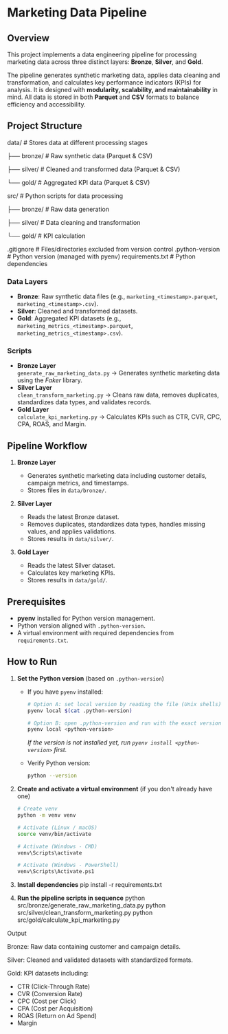 # Marketing Data Pipeline

## Overview
This project implements a data engineering pipeline for processing marketing data across three distinct layers: **Bronze**, **Silver**, and **Gold**.  

The pipeline generates synthetic marketing data, applies data cleaning and transformation, and calculates key performance indicators (KPIs) for analysis. It is designed with **modularity, scalability, and maintainability** in mind. All data is stored in both **Parquet** and **CSV** formats to balance efficiency and accessibility.

## Project Structure

data/ # Stores data at different processing stages

├── bronze/ # Raw synthetic data (Parquet & CSV)

├── silver/ # Cleaned and transformed data (Parquet & CSV)

└── gold/ # Aggregated KPI data (Parquet & CSV)

src/ # Python scripts for data processing

├── bronze/ # Raw data generation

├── silver/ # Data cleaning and transformation

└── gold/ # KPI calculation

.gitignore # Files/directories excluded from version control
.python-version # Python version (managed with pyenv)
requirements.txt # Python dependencies


### Data Layers
- **Bronze**: Raw synthetic data files (e.g., `marketing_<timestamp>.parquet`, `marketing_<timestamp>.csv`).  
- **Silver**: Cleaned and transformed datasets.  
- **Gold**: Aggregated KPI datasets (e.g., `marketing_metrics_<timestamp>.parquet`, `marketing_metrics_<timestamp>.csv`).  

### Scripts
- **Bronze Layer**  
  `generate_raw_marketing_data.py` → Generates synthetic marketing data using the *Faker* library.  
- **Silver Layer**  
  `clean_transform_marketing.py` → Cleans raw data, removes duplicates, standardizes data types, and validates records.  
- **Gold Layer**  
  `calculate_kpi_marketing.py` → Calculates KPIs such as CTR, CVR, CPC, CPA, ROAS, and Margin.  

## Pipeline Workflow
1. **Bronze Layer**  
   - Generates synthetic marketing data including customer details, campaign metrics, and timestamps.  
   - Stores files in `data/bronze/`.  

2. **Silver Layer**  
   - Reads the latest Bronze dataset.  
   - Removes duplicates, standardizes data types, handles missing values, and applies validations.  
   - Stores results in `data/silver/`.  

3. **Gold Layer**  
   - Reads the latest Silver dataset.  
   - Calculates key marketing KPIs.  
   - Stores results in `data/gold/`.  

## Prerequisites
- **pyenv** installed for Python version management.  
- Python version aligned with `.python-version`.  
- A virtual environment with required dependencies from `requirements.txt`.  

## How to Run

1. **Set the Python version** (based on `.python-version`)

   - If you have `pyenv` installed:
     ```bash
     # Option A: set local version by reading the file (Unix shells)
     pyenv local $(cat .python-version)

     # Option B: open .python-version and run with the exact version shown
     pyenv local <python-version>
     ```
     *If the version is not installed yet, run `pyenv install <python-version>` first.*

   - Verify Python version:
     ```bash
     python --version
     ```

2. **Create and activate a virtual environment** (if you don't already have one)
   ```bash
   # Create venv
   python -m venv venv

   # Activate (Linux / macOS)
   source venv/bin/activate

   # Activate (Windows - CMD)
   venv\Scripts\activate

   # Activate (Windows - PowerShell)
   venv\Scripts\Activate.ps1
3. **Install dependencies**
  pip install -r requirements.txt

4. **Run the pipeline scripts in sequence**
  python src/bronze/generate_raw_marketing_data.py
  python src/silver/clean_transform_marketing.py
  python src/gold/calculate_kpi_marketing.py


Output

Bronze: Raw data containing customer and campaign details.

Silver: Cleaned and validated datasets with standardized formats.

Gold: KPI datasets including:
  - CTR (Click-Through Rate)
  - CVR (Conversion Rate)
  - CPC (Cost per Click)
  - CPA (Cost per Acquisition)
  - ROAS (Return on Ad Spend)
  - Margin
